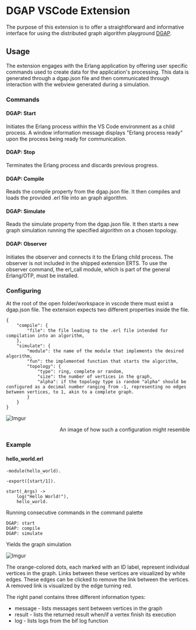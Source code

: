 # DGAP VSCode Extension

The purpose of this extension is to offer a straightforward and informative interface for using the distributed graph algorithm playground [DGAP](https://github.com/krygergo/dgap).

## Usage

The extension engages with the Erlang application by offering user specific commands used to create data for the application's processing. This data is generated through a dgap.json file and then communicated through interaction with the webview generated during a simulation.

### Commands

#### DGAP: Start

Initiates the Erlang process within the VS Code environment as a child process. A window information message displays "Erlang process ready" upon the process being ready for communication.

#### DGAP: Stop

Terminates the Erlang process and discards previous progress.

#### DGAP: Compile

Reads the compile property from the dgap.json file. It then compiles and loads the provided .erl file into an graph algorithm.

#### DGAP: Simulate

Reads the simulate property from the dgap.json file. It then starts a new graph simulation running the specified algorithm on a chosen topology.

#### DGAP: Observer

Initiates the observer and connects it to the Erlang child process. The observer is not included in the shipped extension ERTS. To use the observer command, the erl_call module, which is part of the general Erlang/OTP, must be installed.

### Configuring

At the root of the open folder/workspace in vscode there must exist a dgap.json file. The extension expects two different properties inside the file.

    {
        "compile": {
            "file": the file leading to the .erl file intended for compilation into an algorithm,
        },
        "simulate": {
            "module": the name of the module that implements the desired algorithm,
            "fun": the implemented function that starts the algorithm,
            "topology": {
                "type": ring, complete or random,
                "size": the number of vertices in the graph,
                "alpha": if the topology type is random "alpha" should be configured as a decimal number ranging from -1, representing no edges between vertices, to 1, akin to a complete graph.
            }
        }
    }

![Imgur](https://i.imgur.com/wooExVW.png)
<div align="right">An image of how such a configuration might resemble</div>

### Example

#### hello_world.erl

    -module(hello_world).

    -export([start/1]).

    start(_Args) ->
        log("Hello World!"),
        hello_world.

Running consecutive commands in the command palette

    DGAP: start
    DGAP: compile
    DGAP: simulate

Yields the graph simulation

![Imgur](https://i.imgur.com/E6NAM62.png)

The orange-colored dots, each marked with an ID label, represent individual vertices in the graph. Links between these vertices are visualized by white edges. These edges can be clicked to remove the link between the vertices. A removed link is visualized by the edge turning red.

The right panel contains three different information types:
- message - lists messages sent between vertices in the graph
- result - lists the returned result when/if a vertex finish its execution
- log - lists logs from the bif log function
